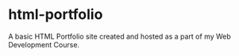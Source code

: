 # html-portfolio
A basic HTML Portfolio site created and hosted as a part of my Web Development Course.
